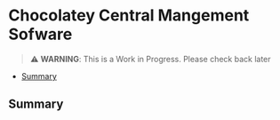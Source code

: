# Chocolatey Central Mangement Sofware

> :warning: **WARNING**: This is a Work in Progress. Please check back later

<!-- TOC depthFrom:2 -->

- [Summary](#summary)

<!-- /TOC -->

## Summary
